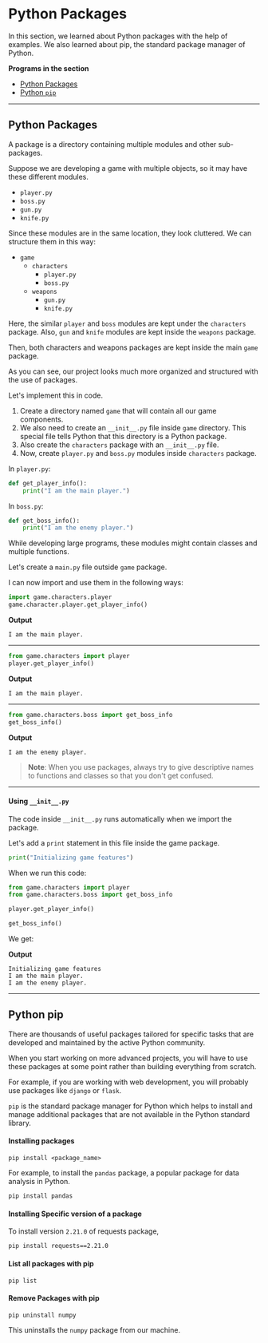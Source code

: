 # Python Packages

 In this section, we learned about Python packages with the help of examples. We also learned about pip, the standard package manager of Python.

**Programs in the section**

- [Python Packages](#python-packages-1)
- [Python `pip`](#python-pip)

---

## Python Packages
A package is a directory containing multiple modules and other sub-packages.

Suppose we are developing a game with multiple objects, so it may have these different modules.
- `player.py`
- `boss.py`
- `gun.py`
- `knife.py`

Since these modules are in the same location, they look cluttered. We can structure them in this way:

- `game`
    - `characters`
        - `player.py`
        - `boss.py`
    - `weapons`
        - `gun.py`
        - `knife.py`

Here, the similar `player` and `boss` modules are kept under the `characters` package. Also, `gun` and `knife` modules are kept inside the `weapons` package.

Then, both characters and weapons packages are kept inside the main `game` package.

As you can see, our project looks much more organized and structured with the use of packages.

Let's implement this in code.

1. Create a directory named `game` that will contain all our game components.
2. We also need to create an `__init__.py` file inside `game` directory. This special file tells Python that this directory is a Python package.
3. Also create the `characters` package with an `__init__.py` file.
4. Now, create `player.py` and `boss.py` modules inside `characters` package.

In `player.py`:

```python
def get_player_info():
    print("I am the main player.")
```

In `boss.py`:

```python
def get_boss_info():
    print("I am the enemy player.")
```

While developing large programs, these modules might contain classes and multiple functions.

Let's create a `main.py` file outside `game` package.

I can now import and use them in the following ways:

```python
import game.characters.player
game.character.player.get_player_info()
```

**Output**
```
I am the main player.
```

---

```python
from game.characters import player
player.get_player_info()
```

**Output**
```
I am the main player.
```

---

```python
from game.characters.boss import get_boss_info
get_boss_info()
```

**Output**
```
I am the enemy player.
```

>**Note**: When you use packages, always try to give descriptive names to functions and classes so that you don't get confused.

---

#### Using `__init__.py`
The code inside `__init__.py` runs automatically when we import the package.

Let's add a `print` statement in this file inside the game package.

```python
print("Initializing game features")
```

When we run this code:
```python
from game.characters import player
from game.characters.boss import get_boss_info

player.get_player_info()

get_boss_info()
```

We get:

**Output**
```
Initializing game features
I am the main player.
I am the enemy player.
```

---

## Python pip
There are thousands of useful packages tailored for specific tasks that are developed and maintained by the active Python community.

When you start working on more advanced projects, you will have to use these packages at some point rather than building everything from scratch.

For example, if you are working with web development, you will probably use packages like `django` or `flask`.

`pip` is the standard package manager for Python which helps to install and manage additional packages that are not available in the Python standard library. 

#### Installing packages

```console
pip install <package_name>
```

For example, to install the `pandas` package, a popular package for data analysis in Python.

```console
pip install pandas
```

#### Installing Specific version of a package

To install version `2.21.0` of requests package,

```console
pip install requests==2.21.0
```

#### List all packages with pip

```console
pip list
```

#### Remove Packages with pip

```console
pip uninstall numpy
```

This uninstalls the `numpy` package from our machine.